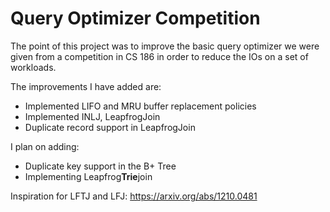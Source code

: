# Query Optimizer Competition

<p>The point of this project was to improve the basic query optimizer we were given from a competition in CS 186 in order to reduce the IOs on a set of workloads.</p>
The improvements I have added are:

- Implemented LIFO and MRU buffer replacement policies
- Implemented INLJ, LeapfrogJoin
- Duplicate record support in LeapfrogJoin

I plan on adding:
- Duplicate key support in the B+ Tree
- Implementing Leapfrog**Trie**join

Inspiration for LFTJ and LFJ: https://arxiv.org/abs/1210.0481

